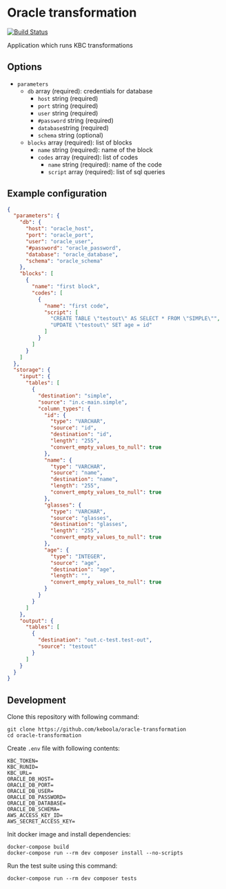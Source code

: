 # Oracle transformation

[![Build Status](https://travis-ci.com/keboola/oracle-transformation.svg?branch=master)](https://travis-ci.com/keboola/oracle-transformation)

Application which runs KBC transformations

## Options

- `parameters`
    - `db` array (required): credentials for database
        - `host` string (required)
        - `port` string (required) 
        - `user` string (required) 
        - `#password` string (required) 
        - `database`string (required)
        - `schema` string (optional) 
    - `blocks` array (required): list of blocks
        - `name` string (required): name of the block
        - `codes` array (required): list of codes
            - `name` string (required): name of the code
            - `script` array (required): list of sql queries

## Example configuration

```json
{
  "parameters": {
    "db": {
      "host": "oracle_host",
      "port": "oracle_port",
      "user": "oracle_user",
      "#password": "oracle_password",
      "database": "oracle_database",
      "schema": "oracle_schema"
    },
    "blocks": [
      {
        "name": "first block",
        "codes": [
          {
            "name": "first code",
            "script": [
              "CREATE TABLE \"testout\" AS SELECT * FROM \"SIMPLE\"",
              "UPDATE \"testout\" SET age = id"
            ]
          }
        ]
      }
    ]
  },
  "storage": {
    "input": {
      "tables": [
        {
          "destination": "simple",
          "source": "in.c-main.simple",
          "column_types": {
            "id": {
              "type": "VARCHAR",
              "source": "id",
              "destination": "id",
              "length": "255",
              "convert_empty_values_to_null": true
            },
            "name": {
              "type": "VARCHAR",
              "source": "name",
              "destination": "name",
              "length": "255",
              "convert_empty_values_to_null": true
            },
            "glasses": {
              "type": "VARCHAR",
              "source": "glasses",
              "destination": "glasses",
              "length": "255",
              "convert_empty_values_to_null": true
            },
            "age": {
              "type": "INTEGER",
              "source": "age",
              "destination": "age",
              "length": "",
              "convert_empty_values_to_null": true
            }
          }
        }
      ]
    },
    "output": {
      "tables": [
        {
          "destination": "out.c-test.test-out",
          "source": "testout"
        }
      ]
    }
  }
}
```


## Development
 
Clone this repository with following command:

```
git clone https://github.com/keboola/oracle-transformation
cd oracle-transformation
```

Create `.env` file with following contents:
```
KBC_TOKEN=
KBC_RUNID=
KBC_URL=
ORACLE_DB_HOST=
ORACLE_DB_PORT=
ORACLE_DB_USER=
ORACLE_DB_PASSWORD=
ORACLE_DB_DATABASE=
ORACLE_DB_SCHEMA=
AWS_ACCESS_KEY_ID=
AWS_SECRET_ACCESS_KEY=
```

Init docker image and install dependencies:
```
docker-compose build
docker-compose run --rm dev composer install --no-scripts
```


Run the test suite using this command:

```
docker-compose run --rm dev composer tests
```